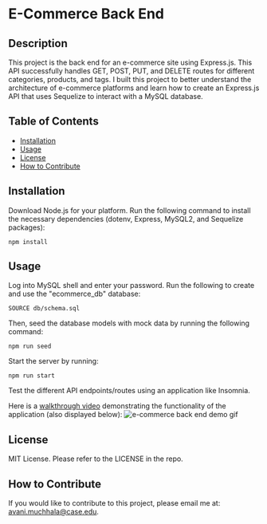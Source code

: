 # E-Commerce Back End

## Description
This project is the back end for an e-commerce site using Express.js. This API successfully handles GET, POST, PUT, and DELETE routes for different categories, products, and tags. I built this project to better understand the architecture of e-commerce platforms and learn how to create an Express.js API that uses Sequelize to interact with a MySQL database.

## Table of Contents

- [Installation](#installation)
- [Usage](#usage)
- [License](#license)
- [How to Contribute](#how-to-contribute)

## Installation

Download Node.js for your platform. Run the following command to install the necessary dependencies (dotenv, Express, MySQL2, and Sequelize packages):
```
npm install
```

## Usage

Log into MySQL shell and enter your password. Run the following to create and use the "ecommerce_db" database:
```
SOURCE db/schema.sql
```

Then, seed the database models with mock data by running the following command:
```
npm run seed
```

Start the server by running:
```
npm run start
```

Test the different API endpoints/routes using an application like Insomnia.

Here is a [walkthrough video]() demonstrating the functionality of the application (also displayed below):
![e-commerce back end demo gif](./assets/employee-tracker-demo-gif.gif)

## License

MIT License. Please refer to the LICENSE in the repo.

## How to Contribute

If you would like to contribute to this project, please email me at: avani.muchhala@case.edu.